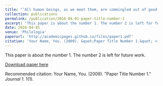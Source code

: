 ```yaml
---
title: "’All human beings, as we meet them, are commingled out of good and evil’:  Connections between Person and Place in Wuthering Heights"
collection: publications
permalink: /publication/2016-04-01-paper-title-number-1
excerpt: 'This paper is about the number 1. The number 2 is left for future work.'
date: 2016-04-01
venue: 'Philologia'
paperurl: 'http://academicpages.github.io/files/paper1.pdf'
citation: 'Your Name, You. (2009). &quot;Paper Title Number 1.&quot; <i>Journal 1</i>. 1(1).'
---
```

This paper is about the number 1. The number 2 is left for future work.

[Download paper here](http://academicpages.github.io/files/paper1.pdf)

Recommended citation: Your Name, You. (2009). "Paper Title Number 1." <i>Journal 1</i>. 1(1).